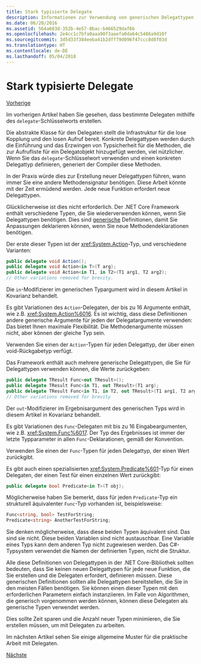 ```yaml
---
title: Stark typisierte Delegate
description: Informationen zur Verwendung von generischen Delegattypen zum Deklarieren von benutzerdefinierten Typen beim Erstellen eines Features, das Delegaten erfordert.
ms.date: 06/20/2016
ms.assetid: 564a683d-352b-4e57-8bac-b466529daf6b
ms.openlocfilehash: 2e4cc1c7bfa0aaa90f3aaefa0da64c5486a9d10f
ms.sourcegitcommit: 3d5d33f384eeba41b2dff79d096f47ccc8d8f03d
ms.translationtype: HT
ms.contentlocale: de-DE
ms.lasthandoff: 05/04/2018
---
```

# <a name="strongly-typed-delegates"></a>Stark typisierte Delegate

[Vorherige](delegate-class.md)

Im vorherigen Artikel haben Sie gesehen, dass bestimmte Delegaten mithilfe des `delegate`-Schlüsselworts erstellen. 

Die abstrakte Klasse für den Delegaten stellt die Infrastruktur für die lose Kopplung und den losen Aufruf bereit. Konkrete Delegattypen werden durch die Einführung und das Erzwingen von Typsicherheit für die Methoden, die zur Aufrufliste für ein Delegatobjekt hinzugefügt werden, viel nützlicher. Wenn Sie das `delegate`-Schlüsselwort verwenden und einen konkreten Delegattyp definieren, generiert der Compiler diese Methoden.

In der Praxis würde dies zur Erstellung neuer Delegattypen führen, wann immer Sie eine andere Methodensignatur benötigen. Diese Arbeit könnte mit der Zeit ermüdend werden. Jede neue Funktion erfordert neue Delegattypen.

Glücklicherweise ist dies nicht erforderlich. Der .NET Core Framework enthält verschiedene Typen, die Sie wiederverwenden können, wenn Sie Delegattypen benötigen. Dies sind [generische](programming-guide/generics/index.md) Definitionen, damit Sie Anpassungen deklarieren können, wenn Sie neue Methodendeklarationen benötigen. 

Der erste dieser Typen ist der <xref:System.Action>-Typ, und verschiedene Varianten:

```csharp
public delegate void Action();
public delegate void Action<in T>(T arg);
public delegate void Action<in T1, in T2>(T1 arg1, T2 arg2);
// Other variations removed for brevity.
```

Die `in`-Modifizierer im generischen Typargument wird in diesem Artikel in Kovarianz behandelt.

Es gibt Variationen des `Action`-Delegaten, der bis zu 16 Argumente enthält, wie z.B. <xref:System.Action%6016>.
Es ist wichtig, dass diese Definitionen andere generische Argumente für jeden der Delegatargumente verwenden: Das bietet Ihnen maximale Flexibilität. Die Methodenargumente müssen nicht, aber können der gleiche Typ sein.

Verwenden Sie einen der `Action`-Typen für jeden Delegattyp, der über einen void-Rückgabetyp verfügt.

Das Framework enthält auch mehrere generische Delegattypen, die Sie für Delegattypen verwenden können, die Werte zurückgeben:

```csharp
public delegate TResult Func<out TResult>();
public delegate TResult Func<in T1, out TResult>(T1 arg);
public delegate TResult Func<in T1, in T2, out TResult>(T1 arg1, T2 arg2);
// Other variations removed for brevity
```

Der `out`-Modifizierer im Ergebnisargument des generischen Typs wird in diesem Artikel in Kovarianz behandelt.

Es gibt Variationen des `Func`-Delegaten mit bis zu 16 Eingabeargumenten, wie z.B. <xref:System.Func%6017>.
Der Typ des Ergebnisses ist immer der letzte Typparameter in allen `Func`-Deklarationen, gemäß der Konvention.

Verwenden Sie einen der `Func`-Typen für jeden Delegattyp, der einen Wert zurückgibt.

Es gibt auch einen spezialisierten <xref:System.Predicate%601>-Typ für einen Delegaten, der einen Test für einen einzelnen Wert zurückgibt:

```csharp
public delegate bool Predicate<in T>(T obj);
```

Möglicherweise haben Sie bemerkt, dass für jeden `Predicate`-Typ ein strukturell äquivalenter `Func`-Typ vorhanden ist, beispielsweise:

```csharp
Func<string, bool> TestForString;
Predicate<string> AnotherTestForString;
```

Sie denken möglicherweise, dass diese beiden Typen äquivalent sind. Das sind sie nicht.
Diese beiden Variablen sind nicht austauschbar. Eine Variable eines Typs kann dem anderen Typ nicht zugewiesen werden. Das C#-Typsystem verwendet die Namen der definierten Typen, nicht die Struktur.

Alle diese Definitionen von Delegattypen in der .NET Core-Bibliothek sollten bedeuten, dass Sie keinen neuen Delegattypen für jede neue Funktion, die Sie erstellen und die Delegaten erfordert, definieren müssen. Diese generischen Definitionen sollten alle Delegattypen bereitstellen, die Sie in den meisten Fällen benötigen. Sie können einen dieser Typen mit den erforderlichen Parametern einfach instanziieren. Im Falle von Algorithmen, die generisch vorgenommen werden können, können diese Delegaten als generische Typen verwendet werden. 

Dies sollte Zeit sparen und die Anzahl neuer Typen minimieren, die Sie erstellen müssen, um mit Delegaten zu arbeiten.

Im nächsten Artikel sehen Sie einige allgemeine Muster für die praktische Arbeit mit Delegaten.

[Nächste](delegates-patterns.md)
